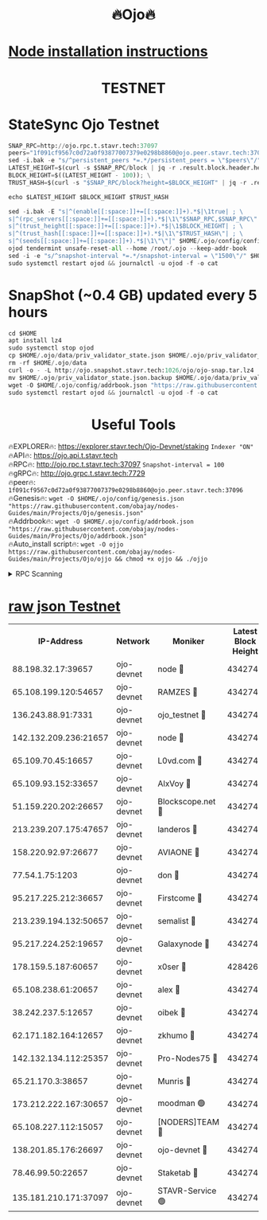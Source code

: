 <h1 align="center"> 🔥Ojo🔥</h1>

[Node installation instructions](https://github.com/obajay/nodes-Guides/tree/main/Projects/Ojo)
=

<h1 align="center"> TESTNET</h1>

# StateSync Ojo Testnet
```python
SNAP_RPC=http://ojo.rpc.t.stavr.tech:37097
peers="1f091cf9567c0d72a0f93877007379e0298b8860@ojo.peer.stavr.tech:37096"
sed -i.bak -e "s/^persistent_peers *=.*/persistent_peers = \"$peers\"/" $HOME/.ojo/config/config.toml
LATEST_HEIGHT=$(curl -s $SNAP_RPC/block | jq -r .result.block.header.height); \
BLOCK_HEIGHT=$((LATEST_HEIGHT - 100)); \
TRUST_HASH=$(curl -s "$SNAP_RPC/block?height=$BLOCK_HEIGHT" | jq -r .result.block_id.hash)

echo $LATEST_HEIGHT $BLOCK_HEIGHT $TRUST_HASH

sed -i.bak -E "s|^(enable[[:space:]]+=[[:space:]]+).*$|\1true| ; \
s|^(rpc_servers[[:space:]]+=[[:space:]]+).*$|\1\"$SNAP_RPC,$SNAP_RPC\"| ; \
s|^(trust_height[[:space:]]+=[[:space:]]+).*$|\1$BLOCK_HEIGHT| ; \
s|^(trust_hash[[:space:]]+=[[:space:]]+).*$|\1\"$TRUST_HASH\"| ; \
s|^(seeds[[:space:]]+=[[:space:]]+).*$|\1\"\"|" $HOME/.ojo/config/config.toml
ojod tendermint unsafe-reset-all --home /root/.ojo --keep-addr-book
sed -i -e "s/^snapshot-interval *=.*/snapshot-interval = \"1500\"/" $HOME/.ojo/config/app.toml
sudo systemctl restart ojod && journalctl -u ojod -f -o cat
```
# SnapShot (~0.4 GB) updated every 5 hours
```python
cd $HOME
apt install lz4
sudo systemctl stop ojod
cp $HOME/.ojo/data/priv_validator_state.json $HOME/.ojo/priv_validator_state.json.backup
rm -rf $HOME/.ojo/data
curl -o - -L http://ojo.snapshot.stavr.tech:1026/ojo/ojo-snap.tar.lz4 | lz4 -c -d - | tar -x -C $HOME/.ojo --strip-components 2
mv $HOME/.ojo/priv_validator_state.json.backup $HOME/.ojo/data/priv_validator_state.json
wget -O $HOME/.ojo/config/addrbook.json "https://raw.githubusercontent.com/obajay/nodes-Guides/main/Projects/Ojo/addrbook.json"
sudo systemctl restart ojod && journalctl -u ojod -f -o cat
```
 <h1 align="center"> Useful Tools</h1>

🔥EXPLORER🔥:        https://explorer.stavr.tech/Ojo-Devnet/staking        `Indexer "ON"` \
🔥API🔥:                     https://ojo.api.t.stavr.tech \
🔥RPC🔥:                    http://ojo.rpc.t.stavr.tech:37097              `Snapshot-interval = 100` \
🔥gRPC🔥:                  http://ojo.grpc.t.stavr.tech:7729 \
🔥peer🔥:                   `1f091cf9567c0d72a0f93877007379e0298b8860@ojo.peer.stavr.tech:37096` \
🔥Genesis🔥:    ```wget -O $HOME/.ojo/config/genesis.json "https://raw.githubusercontent.com/obajay/nodes-Guides/main/Projects/Ojo/genesis.json"``` \
🔥Addrbook🔥:    ```wget -O $HOME/.ojo/config/addrbook.json "https://raw.githubusercontent.com/obajay/nodes-Guides/main/Projects/Ojo/addrbook.json"``` \
🔥Auto_install script🔥: ```wget -O ojjo https://raw.githubusercontent.com/obajay/nodes-Guides/main/Projects/Ojo/ojjo && chmod +x ojjo && ./ojjo```


<details>
<summary>RPC Scanning</summary>

<h2 align="center"> We scan nodes in real time every 4 hours. And we provide the final result of RPC endpoints.
We cannot influence the operation of these nodes in any way. </h2>


```python
If Voting Power is higher than 0 --> then the Node is a validator of the network and may be subject to attack and be a potential threat to the chain.
```
```python
We marked such validators with a red symbol
```

</details>

[raw json Testnet](https://rpc-check.ojot.stavr.tech/ojot/rpc-ojot-result.json)
=


<table><tr><th>IP-Address</th><th>Network</th><th>Moniker</th><th>Latest Block Height</th><th>Earliest Block Height</th><th>Catching Up</th><th>Voting Power</th><th>Scan Time</th></tr><tr><td>88.198.32.17:39657</td><td>ojo-devnet</td><td>node 🔴</td><td>4342748</td><td>300001</td><td>False</td><td>65654</td><td>2023-12-05T02:46:42.424496896UTC</td></tr><tr><td>65.108.199.120:54657</td><td>ojo-devnet</td><td>RAMZES 🔴</td><td>4342743</td><td>306156</td><td>False</td><td>15420</td><td>2023-12-05T02:46:15.784476349UTC</td></tr><tr><td>136.243.88.91:7331</td><td>ojo-devnet</td><td>ojo_testnet 🔴</td><td>4342745</td><td>308845</td><td>False</td><td>1000</td><td>2023-12-05T02:46:22.564850779UTC</td></tr><tr><td>142.132.209.236:21657</td><td>ojo-devnet</td><td>node 🔴</td><td>4342748</td><td>350001</td><td>False</td><td>1999</td><td>2023-12-05T02:46:41.374966150UTC</td></tr><tr><td>65.109.70.45:16657</td><td>ojo-devnet</td><td>L0vd.com 🔴</td><td>4342749</td><td>695918</td><td>False</td><td>998</td><td>2023-12-05T02:46:48.378630465UTC</td></tr><tr><td>65.109.93.152:33657</td><td>ojo-devnet</td><td>AlxVoy 🔴</td><td>4342748</td><td>2319801</td><td>False</td><td>4536782</td><td>2023-12-05T02:46:41.107404915UTC</td></tr><tr><td>51.159.220.202:26657</td><td>ojo-devnet</td><td>Blockscope.net 🔴</td><td>4342743</td><td>2658001</td><td>False</td><td>981</td><td>2023-12-05T02:46:14.932924097UTC</td></tr><tr><td>213.239.207.175:47657</td><td>ojo-devnet</td><td>landeros 🔴</td><td>4342747</td><td>2714001</td><td>False</td><td>11083</td><td>2023-12-05T02:46:36.426396249UTC</td></tr><tr><td>158.220.92.97:26677</td><td>ojo-devnet</td><td>AVIAONE 🔴</td><td>4342747</td><td>2754001</td><td>False</td><td>13867</td><td>2023-12-05T02:46:36.107557656UTC</td></tr><tr><td>77.54.1.75:1203</td><td>ojo-devnet</td><td>don 🔴</td><td>4342748</td><td>2906401</td><td>False</td><td>10</td><td>2023-12-05T02:46:42.182258767UTC</td></tr><tr><td>95.217.225.212:36657</td><td>ojo-devnet</td><td>Firstcome 🔴</td><td>4342745</td><td>2985946</td><td>False</td><td>13566</td><td>2023-12-05T02:46:22.264779025UTC</td></tr><tr><td>213.239.194.132:50657</td><td>ojo-devnet</td><td>semalist 🔴</td><td>4342743</td><td>3223522</td><td>False</td><td>19037</td><td>2023-12-05T02:46:16.046638442UTC</td></tr><tr><td>95.217.224.252:19657</td><td>ojo-devnet</td><td>Galaxynode 🔴</td><td>4342748</td><td>3685492</td><td>False</td><td>11888</td><td>2023-12-05T02:46:45.238024509UTC</td></tr><tr><td>178.159.5.187:60657</td><td>ojo-devnet</td><td>x0ser 🔴</td><td>4284267</td><td>3940946</td><td>False</td><td>9764</td><td>2023-12-05T02:46:23.006023604UTC</td></tr><tr><td>65.108.238.61:20657</td><td>ojo-devnet</td><td>alex 🔴</td><td>4342743</td><td>4158001</td><td>False</td><td>11359</td><td>2023-12-05T02:46:15.333233668UTC</td></tr><tr><td>38.242.237.5:12657</td><td>ojo-devnet</td><td>oibek 🔴</td><td>4342743</td><td>4196001</td><td>False</td><td>1008</td><td>2023-12-05T02:46:16.366354489UTC</td></tr><tr><td>62.171.182.164:12657</td><td>ojo-devnet</td><td>zkhumo 🔴</td><td>4342748</td><td>4196001</td><td>False</td><td>999</td><td>2023-12-05T02:46:41.712041967UTC</td></tr><tr><td>142.132.134.112:25357</td><td>ojo-devnet</td><td>Pro-Nodes75 🔴</td><td>4342744</td><td>4242744</td><td>False</td><td>24651</td><td>2023-12-05T02:46:19.390002865UTC</td></tr><tr><td>65.21.170.3:38657</td><td>ojo-devnet</td><td>Munris 🔴</td><td>4342744</td><td>4242744</td><td>False</td><td>20123</td><td>2023-12-05T02:46:21.899043837UTC</td></tr><tr><td>173.212.222.167:30657</td><td>ojo-devnet</td><td>moodman 🟢</td><td>4342746</td><td>4242746</td><td>False</td><td>0</td><td>2023-12-05T02:46:33.635013344UTC</td></tr><tr><td>65.108.227.112:15057</td><td>ojo-devnet</td><td>[NODERS]TEAM 🔴</td><td>4342749</td><td>4242749</td><td>False</td><td>9999</td><td>2023-12-05T02:46:45.662736532UTC</td></tr><tr><td>138.201.85.176:26697</td><td>ojo-devnet</td><td>ojo-devnet 🔴</td><td>4342749</td><td>4242749</td><td>False</td><td>1000024000</td><td>2023-12-05T02:46:48.029904260UTC</td></tr><tr><td>78.46.99.50:22657</td><td>ojo-devnet</td><td>Staketab 🔴</td><td>4342749</td><td>4254801</td><td>False</td><td>1276</td><td>2023-12-05T02:46:48.724323494UTC</td></tr><tr><td>135.181.210.171:37097</td><td>ojo-devnet</td><td>STAVR-Service 🟢</td><td>4342744</td><td>4341001</td><td>False</td><td>0</td><td>2023-12-05T02:46:16.953597383UTC</td></tr></table>